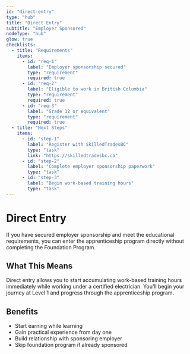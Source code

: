 ```yaml
---
id: "direct-entry"
type: "hub"
title: "Direct Entry"
subtitle: "Employer Sponsored"
nodeType: "hub"
glow: true
checklists:
  - title: "Requirements"
    items:
      - id: "req-1"
        label: "Employer sponsorship secured"
        type: "requirement"
        required: true
      - id: "req-2"
        label: "Eligible to work in British Columbia"
        type: "requirement"
        required: true
      - id: "req-3"
        label: "Grade 12 or equivalent"
        type: "requirement"
        required: true
  - title: "Next Steps"
    items:
      - id: "step-1"
        label: "Register with SkilledTradesBC"
        type: "task"
        link: "https://skilledtradesbc.ca"
      - id: "step-2"
        label: "Complete employer sponsorship paperwork"
        type: "task"
      - id: "step-3"
        label: "Begin work-based training hours"
        type: "task"
---
```


# Direct Entry

If you have secured employer sponsorship and meet the educational requirements, you can enter the apprenticeship program directly without completing the Foundation Program.

## What This Means

Direct entry allows you to start accumulating work-based training hours immediately while working under a certified electrician. You'll begin your journey at Level 1 and progress through the apprenticeship program.

## Benefits

- Start earning while learning
- Gain practical experience from day one
- Build relationship with sponsoring employer
- Skip foundation program if already sponsored

